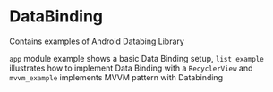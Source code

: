 # DataBinding
Contains examples of Android Databing Library

```app``` module example shows a basic Data Binding setup, ```list_example``` illustrates how to implement Data Binding with a ```RecyclerView``` and ```mvvm_example``` implements MVVM pattern with Databinding
